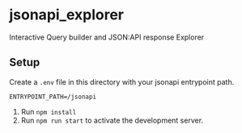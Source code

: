 # jsonapi_explorer
Interactive Query builder and JSON:API response Explorer


## Setup

Create a `.env` file in this directory with your jsonapi entrypoint path.

```
ENTRYPOINT_PATH=/jsonapi
```

1. Run `npm install`
2. Run `npm run start` to activate the development server.

